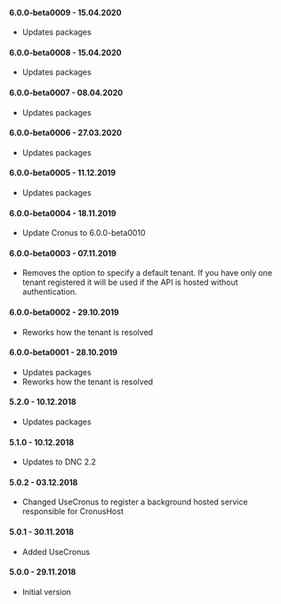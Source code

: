 #### 6.0.0-beta0009 - 15.04.2020
* Updates packages

#### 6.0.0-beta0008 - 15.04.2020
* Updates packages

#### 6.0.0-beta0007 - 08.04.2020
* Updates packages

#### 6.0.0-beta0006 - 27.03.2020
* Updates packages

#### 6.0.0-beta0005 - 11.12.2019
* Updates packages

#### 6.0.0-beta0004 - 18.11.2019
* Update Cronus to 6.0.0-beta0010

#### 6.0.0-beta0003 - 07.11.2019
* Removes the option to specify a default tenant. If you have only one tenant registered it will be used if the API is hosted without authentication.

#### 6.0.0-beta0002 - 29.10.2019
* Reworks how the tenant is resolved

#### 6.0.0-beta0001 - 28.10.2019
* Updates packages
* Reworks how the tenant is resolved

#### 5.2.0 - 10.12.2018
* Updates packages

#### 5.1.0 - 10.12.2018
* Updates to DNC 2.2

#### 5.0.2 - 03.12.2018
* Changed UseCronus to register a background hosted service responsible for CronusHost

#### 5.0.1 - 30.11.2018
* Added UseCronus

#### 5.0.0 - 29.11.2018
* Initial version
